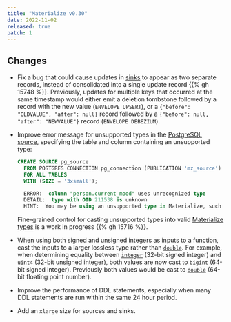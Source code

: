```yaml
---
title: "Materialize v0.30"
date: 2022-11-02
released: true
patch: 1
---
```


## Changes

* Fix a bug that could cause updates in [sinks](/sql/create-sink) to appear as
  two separate records, instead of consolidated into a single update record {{%
  gh 15748 %}}. Previously, updates for multiple keys that occurred at the same
  timestamp would either emit a deletion tombstone followed by a record with the
  new value (`ENVELOPE UPSERT`), or a `{"before": "OLDVALUE", "after": null}`
  record followed by a `{"before": null, "after": "NEWVALUE"}` record (`ENVELOPE
  DEBEZIUM`).

* Improve error message for unsupported types in the
  [PostgreSQL source](/sql/create-source/postgres/), specifying the table and
  column containing an unsupported type:

  ```sql
  CREATE SOURCE pg_source
	FROM POSTGRES CONNECTION pg_connection (PUBLICATION 'mz_source')
	FOR ALL TABLES
	WITH (SIZE = '3xsmall');

	ERROR:  column "person.current_mood" uses unrecognized type
	DETAIL:  type with OID 211538 is unknown
	HINT:  You may be using an unsupported type in Materialize, such as an enum. Try excluding the table from the publication.
  ```

  Fine-grained control for casting unsupported types into valid
  [Materialize types](/sql/types/) is a work in progress {{% gh 15716 %}}.

* When using both signed and unsigned integers as inputs to a function, cast the
  inputs to a larger lossless type rather than [`double`](/sql/types/float). For
  example, when determining equality between [`integer`](/sql/types/integer)
  (32-bit signed integer) and [`uint4`](/sql/types/uint) (32-bit unsigned
  integer), both values are now cast to [`bigint`](/sql/types/integer)
  (64-bit signed integer). Previously both values would be cast to
  [`double`](/sql/types/double) (64-bit floating point number).

* Improve the performance of DDL statements, especially when many DDL statements
  are run within the same 24 hour period.

* Add an `xlarge` size for sources and sinks.
